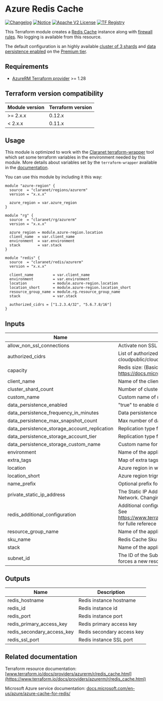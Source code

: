 # Azure Redis Cache
[![Changelog](https://img.shields.io/badge/changelog-release-green.svg)](CHANGELOG.md) [![Notice](https://img.shields.io/badge/notice-copyright-yellow.svg)](NOTICE) [![Apache V2 License](https://img.shields.io/badge/license-Apache%20V2-orange.svg)](LICENSE) [![TF Registry](https://img.shields.io/badge/terraform-registry-blue.svg)](https://registry.terraform.io/modules/claranet/redis/azurerm/)

This Terraform module creates a [Redis Cache](https://docs.microsoft.com/en-us/azure/azure-cache-for-redis/cache-overview) instance along with 
[firewall rules](https://docs.microsoft.com/en-us/azure/azure-cache-for-redis/cache-configure#firewall).
No logging is available from this resource.

The default configuration is an highly available [cluster of 3 shards](https://docs.microsoft.com/en-us/azure/azure-cache-for-redis/cache-how-to-premium-clustering)
and [data persistence enabled](https://docs.microsoft.com/en-us/azure/azure-cache-for-redis/cache-how-to-premium-persistence) 
on the [Premium tier](https://docs.microsoft.com/en-us/azure/azure-cache-for-redis/cache-premium-tier-intro).

## Requirements
 
* [AzureRM Terraform provider](https://www.terraform.io/docs/providers/azurerm/) >= 1.28

## Terraform version compatibility
 
| Module version | Terraform version |
|----------------|-------------------|
| >= 2.x.x       | 0.12.x            |
| < 2.x.x        | 0.11.x            |

## Usage

This module is optimized to work with the [Claranet terraform-wrapper](https://github.com/claranet/terraform-wrapper) tool
which set some terraform variables in the environment needed by this module.
More details about variables set by the `terraform-wrapper` available in the [documentation](https://github.com/claranet/terraform-wrapper#environment).

You can use this module by including it this way:
```hcl
module "azure-region" {
  source  = "claranet/regions/azurerm"
  version = "x.x.x"
 
  azure_region = var.azure_region
}
 
module "rg" {
  source  = "claranet/rg/azurerm"
  version = "x.x.x"
 
  azure_region = module.azure-region.location
  client_name  = var.client_name
  environment  = var.environment
  stack        = var.stack
}
 
module "redis" {
  source  = "claranet/redis/azurerm"
  version = "x.x.x"
 
  client_name         = var.client_name
  environment         = var.environment
  location            = module.azure-region.location
  location_short      = module.azure-region.location_short
  resource_group_name = module.rg.resource_group_name
  stack               = var.stack

  authorized_cidrs = ["1.2.3.4/32", "5.6.7.8/16"]
}
```

## Inputs

| Name | Description | Type | Default | Required |
|------|-------------|:----:|:-----:|:-----:|
| allow\_non\_ssl\_connections | Activate non SSL port (6779) for Redis connection | bool | `"false"` | no |
| authorized\_cidrs | List of authorized cidrs, must be provided using remote states cloudpublic/cloudpublic/global/vars/terraform.state --> authorized_cidrs | list(string) | n/a | yes |
| capacity | Redis size: (Basic/Standard: 1,2,3,4,5,6) (Premium: 1,2,3,4)  https://docs.microsoft.com/fr-fr/azure/redis-cache/cache-how-to-premium-clustering | number | `"2"` | no |
| client\_name | Name of the client | string | n/a | yes |
| cluster\_shard\_count | Number of cluster shards desired | number | `"3"` | no |
| custom\_name | Custom name of redis server | string | `""` | no |
| data\_persistence\_enabled | "true" to enable data persistence. | string | `"true"` | no |
| data\_persistence\_frequency\_in\_minutes | Data persistence snapshot frequency in minutes | number | `"60"` | no |
| data\_persistence\_max\_snapshot\_count | Max number of data persistence snapshots | number | `"24"` | no |
| data\_persistence\_storage\_account\_replication | Replication type for the Storage Account used for data persistence. | string | `"LRS"` | no |
| data\_persistence\_storage\_account\_tier | Replication type for the Storage Account used for data persistence. | string | `"Premium"` | no |
| data\_persistence\_storage\_custom\_name | Custom name for the Storage Account used for Redis data persistence | string | `""` | no |
| environment | Name of the application's environnement | string | n/a | yes |
| extra\_tags | Map of extra tags | map(string) | `<map>` | no |
| location | Azure region in which instance will be hosted | string | n/a | yes |
| location\_short | Azure region trigram | string | n/a | yes |
| name\_prefix | Optional prefix for the generated name | string | `""` | no |
| private\_static\_ip\_address | The Static IP Address to assign to the Redis Cache when hosted inside the Virtual Network. Changing this forces a new resource to be created. | string | `"null"` | no |
| redis\_additional\_configuration | Additional configuration for the Redis instance. Some of the keys are set automatically. See https://www.terraform.io/docs/providers/azurerm/r/redis_cache.html#redis_configuration for fulle referece | map(string) | `<map>` | no |
| resource\_group\_name | Name of the application ressource group, herited from infra module | string | n/a | yes |
| sku\_name | Redis Cache Sku name. Can be Basic, Standard or Premium | string | `"Premium"` | no |
| stack | Name of the application stack | string | n/a | yes |
| subnet\_id | The ID of the Subnet within which the Redis Cache should be deployed. Changing this forces a new resource to be created. | string | `"null"` | no |

## Outputs

| Name | Description |
|------|-------------|
| redis\_hostname | Redis instance hostname |
| redis\_id | Redis instance id |
| redis\_port | Redis instance port |
| redis\_primary\_access\_key | Redis primary access key |
| redis\_secondary\_access\_key | Redis secondary access key |
| redis\_ssl\_port | Redis instance SSL port |

## Related documentation
 
Terraform resource documentation: [www.terraform.io/docs/providers/azurerm/r/redis_cache.html](https://www.terraform.io/docs/providers/azurerm/r/redis_cache.html)
 
Microsoft Azure service documentation: [docs.microsoft.com/en-us/azure/azure-cache-for-redis/](https://docs.microsoft.com/en-us/azure/azure-cache-for-redis/)
